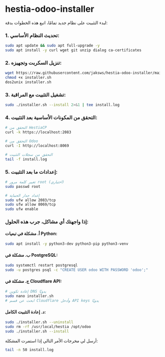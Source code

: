 # hestia-odoo-installer
لبدء التثبيت على نظام جديد تمامًا، اتبع هذه الخطوات بدقة:

### 1. تحديث النظام الأساسي:
```bash
sudo apt update && sudo apt full-upgrade -y
sudo apt install -y curl wget git unzip dialog ca-certificates
```

### 2. تنزيل السكربت وتجهيزه:
```bash
wget https://raw.githubusercontent.com/jaksws/hestia-odoo-installer/main/installer.sh
chmod +x installer.sh
dos2unix installer.sh
```

### 3. تشغيل التثبيت مع المراقبة:
```bash
sudo ./installer.sh --install 2>&1 | tee install.log
```

### 4. التحقق من المكونات الأساسية بعد التثبيت:
```bash
# التحقق من HestiaCP
curl -k https://localhost:2083

# التحقق من Odoo
curl -I http://localhost:8069

# التحقق من سجلات التثبيت
tail -f install.log
```

### 5. إعدادات ما بعد التثبيت:
```bash
# تغيير كلمة مرور root (اختياري)
sudo passwd root

# إعداد جدار الحماية
sudo ufw allow 2083/tcp
sudo ufw allow 8069/tcp
sudo ufw enable
```

### إذا واجهتك أي مشاكل، جرب هذه الحلول:

#### أ. مشكلة في تبعيات Python:
```bash
sudo apt install -y python3-dev python3-pip python3-venv
```

#### ب. مشكلة في PostgreSQL:
```bash
sudo systemctl restart postgresql
sudo -u postgres psql -c "CREATE USER odoo WITH PASSWORD 'odoo';"
```

#### ج. مشكلة في Cloudflare API:
```bash
# إعادة تكوين DNS يدويًا
sudo nano installer.sh
# ابحث عن قسم Cloudflare وأدخل API keys يدويًا
```

#### د. إعادة التثبيت الكامل:
```bash
sudo ./installer.sh --uninstall
sudo rm -rf /usr/local/hestia /opt/odoo
sudo ./installer.sh --install
```

أرسل لي مخرجات الأمر التالي إذا استمرت المشكلة:
```bash
tail -n 50 install.log
```
